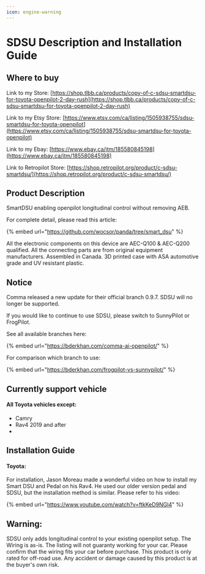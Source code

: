```yaml
---
icon: engine-warning
---
```


# SDSU Description and Installation Guide

## Where to buy

Link to my Store: [https://shop.tlbb.ca/products/copy-of-c-sdsu-smartdsu-for-toyota-openpilot-2-day-rush](https://shop.tlbb.ca/products/copy-of-c-sdsu-smartdsu-for-toyota-openpilot-2-day-rush)

Link to my Etsy Store: [https://www.etsy.com/ca/listing/1505938755/sdsu-smartdsu-for-toyota-openpilot](https://www.etsy.com/ca/listing/1505938755/sdsu-smartdsu-for-toyota-openpilot)

Link to my Ebay: [https://www.ebay.ca/itm/185580845198](https://www.ebay.ca/itm/185580845198)

Link to Retropilot Store: [https://shop.retropilot.org/product/c-sdsu-smartdsu/](https://shop.retropilot.org/product/c-sdsu-smartdsu/)

## Product Description

SmartDSU enabling openpilot longitudinal control without removing AEB.

For complete detail, please read this article:&#x20;

{% embed url="https://github.com/wocsor/panda/tree/smart_dsu" %}

All the electronic components on this device are AEC-Q100 & AEC-Q200 qualified. All the connecting parts are from original equipment manufacturers. Assembled in Canada. 3D printed case with ASA automotive grade and UV resistant plastic.

## Notice

Comma released a new update for their official branch 0.9.7. SDSU will no longer be supported.

If you would like to continue to use SDSU, please switch to SunnyPilot or FrogPilot.

See all available branches here:

{% embed url="https://bderkhan.com/comma-ai-openpilot/" %}

For comparison which branch to use:

{% embed url="https://bderkhan.com/frogpilot-vs-sunnypilot/" %}

## **Currently support vehicle**

#### All Toyota vehicles except:

* Camry
* Rav4 2019 and after
*

## Installation Guide

#### Toyota:&#x20;

For installation, Jason Moreau made a wonderful video on how to install my Smart DSU and Pedal on his Rav4. He used our older version pedal and SDSU, but the installation method is similar. Please refer to his video:&#x20;

{% embed url="https://www.youtube.com/watch?v=ftkKeD9NGl4" %}

## **Warning:**

SDSU only adds longitudinal control to your existing openpilot setup. The Wiring is as-is. The listing will not guaranty working for your car. Please confirm that the wiring fits your car before purchase. This product is only rated for off-road use. Any accident or damage caused by this product is at the buyer's own risk.
